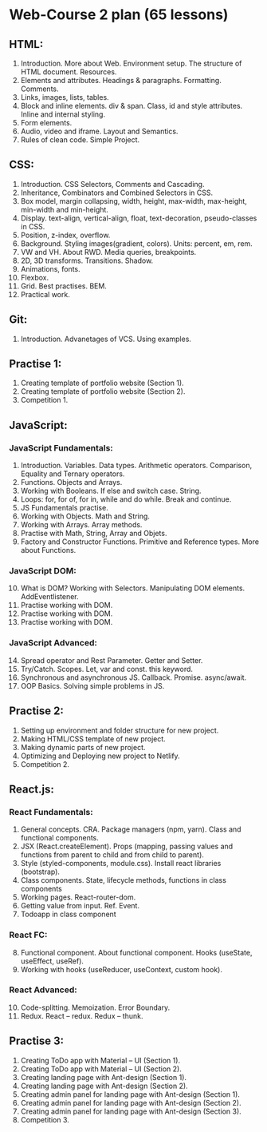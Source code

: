# Web-Course 2 plan (65 lessons)

## HTML:

1. Introduction. More about Web. Environment setup. The structure of HTML document. Resources.
2. Elements and attributes. Headings & paragraphs. Formatting. Comments.
3. Links, images, lists, tables.
4. Block and inline elements. div & span. Class, id and style attributes. Inline and internal styling.
5. Form elements.
6. Audio, video and iframe. Layout and Semantics.
7. Rules of clean code. Simple Project.

## CSS:

1. Introduction. CSS Selectors, Comments and Cascading.
2. Inheritance, Combinators and Combined Selectors in CSS.
3. Box model, margin collapsing, width, height, max-width, max-height, min-width and min-height.
4. Display. text-align, vertical-align, float, text-decoration, pseudo-classes in CSS.
5. Position, z-index, overflow.
6. Background. Styling images(gradient, colors). Units: percent, em, rem.
7. VW and VH. About RWD. Media queries, breakpoints.
8. 2D, 3D transforms. Transitions. Shadow.
9. Animations, fonts.
10. Flexbox.
11. Grid. Best practises. BEM.
12. Practical work.

## Git:

1. Introduction. Advanetages of VCS. Using examples.

## Practise 1:

1. Creating template of portfolio website (Section 1).
2. Creating template of portfolio website (Section 2).
3. Competition 1.

## JavaScript:

### JavaScript Fundamentals:

1. Introduction. Variables. Data types. Arithmetic operators.
   Comparison, Equality and Ternary operators.
2. Functions. Objects and Arrays.
3. Working with Booleans. If else and switch case. String.
4. Loops: for, for of, for in, while and do while. Break and continue.
5. JS Fundamentals practise.
6. Working with Objects. Math and String.
7. Working with Arrays. Array methods.
8. Practise with Math, String, Array and Objets.
9. Factory and Constructor Functions. Primitive and Reference types. More about Functions.

### JavaScript DOM:

10. What is DOM? Working with Selectors. Manipulating DOM elements. AddEventlistener.
11. Practise working with DOM.
12. Practise working with DOM.
13. Practise working with DOM.

### JavaScript Advanced:

14. Spread operator and Rest Parameter. Getter and Setter.
15. Try/Catch. Scopes. Let, var and const. this keyword.
16. Synchronous and asynchronous JS. Callback. Promise. async/await.
17. OOP Basics. Solving simple problems in JS.

## Practise 2:

1. Setting up environment and folder structure for new project.
2. Making HTML/CSS template of new project.
3. Making dynamic parts of new project.
4. Optimizing and Deploying new project to Netlify.
5. Competition 2.

## React.js:

### React Fundamentals:

1.  General concepts. CRA. Package managers (npm, yarn). Class and functional components.
2.  JSX (React.createElement). Props (mapping, passing values and functions from parent to child and from child to parent).
3.  Style (styled-components, module.css). Install react libraries (bootstrap).
4.  Class components. State, lifecycle methods, functions in class components
5.  Working pages. React-router-dom.
6.  Getting value from input. Ref. Event.
7.  Todoapp in class component

### React FC:

8.  Functional component. About functional component. Hooks (useState, useEffect, useRef).
9.  Working with hooks (useReducer, useContext, custom hook).

### React Advanced:

10. Code-splitting. Memoization. Error Boundary.
11. Redux. React – redux. Redux – thunk.

## Practise 3:

1.  Creating ToDo app with Material – UI (Section 1).
2.  Creating ToDo app with Material – UI (Section 2).
3.  Creating landing page with Ant-design (Section 1).
4.  Creating landing page with Ant-design (Section 2).
5.  Creating admin panel for landing page with Ant-design (Section 1).
6.  Creating admin panel for landing page with Ant-design (Section 2).
7.  Creating admin panel for landing page with Ant-design (Section 3).
8.  Competition 3.
